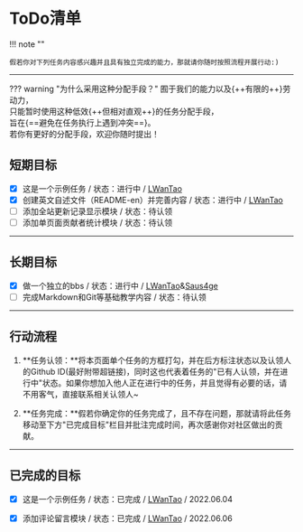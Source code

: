 # ToDo清单

!!! note ""

    假若你对下列任务内容感兴趣并且具有独立完成的能力，那就请你随时按照流程开展行动:)  

---

??? warning "为什么采用这种分配手段？"
    囿于我们的能力以及{++有限的++}劳动力，  
    只能暂时使用这种低效{++但相对直观++}的任务分配手段，  
    旨在{==避免在任务执行上遇到冲突==}。  
    若你有更好的分配手段，欢迎你随时提出！

## 短期目标

- [x] 这是一个示例任务 / 状态：进行中 / [LWanTao](https://github.com/lwantao)
- [x] 创建英文自述文件（README-en）并完善内容 / 状态：进行中 / [LWanTao](https://github.com/lwantao)
- [ ] 添加全站更新记录显示模块 / 状态：待认领
- [ ] 添加单页面贡献者统计模块 / 状态：待认领

---

## 长期目标

- [x] 做一个独立的bbs / 状态：进行中 / [LWanTao](https://github.com/lwantao)&[Saus4ge](https://github.com/Saus4ge)
- [ ] 完成Markdown和Git等基础教学内容 / 状态：待认领

---

## 行动流程

1. **任务认领：**将本页面单个任务的方框打勾，并在后方标注状态以及认领人的Github ID(最好附带超链接)，同时这也代表着任务的"已有人认领，并在进行中"状态。如果你想加入他人正在进行中的任务，并且觉得有必要的话，请不用客气，直接联系相关认领人~

2. **任务完成：**假若你确定你的任务完成了，且不存在问题，那就请将此任务移动至下方"已完成目标"栏目并批注完成时间，再次感谢你对社区做出的贡献。

---

## 已完成的目标

- [x] 这是一个示例任务 / 状态：已完成 / [LWanTao](https://github.com/lwantao) / 2022.06.04

- [x] 添加评论留言模块 / 状态：已完成 / [LWanTao](https://github.com/lwantao) / 2022.06.06
